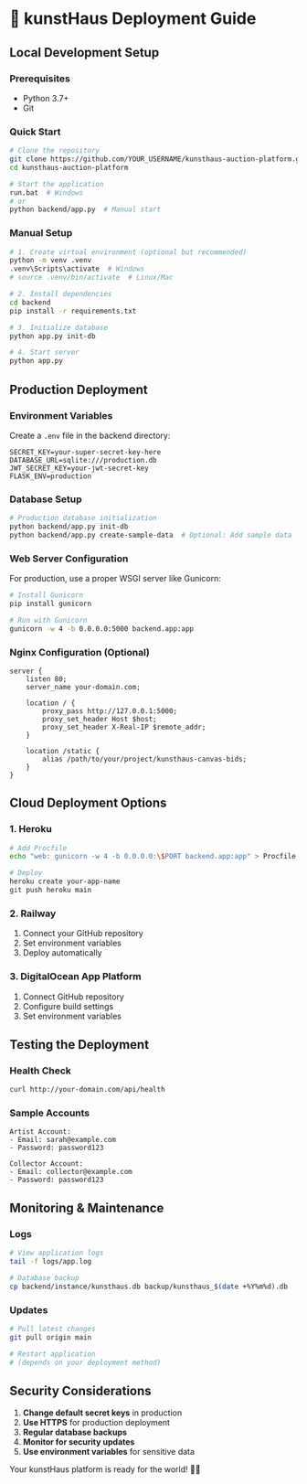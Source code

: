 # 🚀 kunstHaus Deployment Guide

## Local Development Setup

### Prerequisites
- Python 3.7+
- Git

### Quick Start
```bash
# Clone the repository
git clone https://github.com/YOUR_USERNAME/kunsthaus-auction-platform.git
cd kunsthaus-auction-platform

# Start the application
run.bat  # Windows
# or
python backend/app.py  # Manual start
```

### Manual Setup
```bash
# 1. Create virtual environment (optional but recommended)
python -m venv .venv
.venv\Scripts\activate  # Windows
# source .venv/bin/activate  # Linux/Mac

# 2. Install dependencies
cd backend
pip install -r requirements.txt

# 3. Initialize database
python app.py init-db

# 4. Start server
python app.py
```

## Production Deployment

### Environment Variables
Create a `.env` file in the backend directory:
```env
SECRET_KEY=your-super-secret-key-here
DATABASE_URL=sqlite:///production.db
JWT_SECRET_KEY=your-jwt-secret-key
FLASK_ENV=production
```

### Database Setup
```bash
# Production database initialization
python backend/app.py init-db
python backend/app.py create-sample-data  # Optional: Add sample data
```

### Web Server Configuration
For production, use a proper WSGI server like Gunicorn:

```bash
# Install Gunicorn
pip install gunicorn

# Run with Gunicorn
gunicorn -w 4 -b 0.0.0.0:5000 backend.app:app
```

### Nginx Configuration (Optional)
```nginx
server {
    listen 80;
    server_name your-domain.com;

    location / {
        proxy_pass http://127.0.0.1:5000;
        proxy_set_header Host $host;
        proxy_set_header X-Real-IP $remote_addr;
    }

    location /static {
        alias /path/to/your/project/kunsthaus-canvas-bids;
    }
}
```

## Cloud Deployment Options

### 1. Heroku
```bash
# Add Procfile
echo "web: gunicorn -w 4 -b 0.0.0.0:\$PORT backend.app:app" > Procfile

# Deploy
heroku create your-app-name
git push heroku main
```

### 2. Railway
1. Connect your GitHub repository
2. Set environment variables
3. Deploy automatically

### 3. DigitalOcean App Platform
1. Connect GitHub repository
2. Configure build settings
3. Set environment variables

## Testing the Deployment

### Health Check
```bash
curl http://your-domain.com/api/health
```

### Sample Accounts
```
Artist Account:
- Email: sarah@example.com
- Password: password123

Collector Account:
- Email: collector@example.com
- Password: password123
```

## Monitoring & Maintenance

### Logs
```bash
# View application logs
tail -f logs/app.log

# Database backup
cp backend/instance/kunsthaus.db backup/kunsthaus_$(date +%Y%m%d).db
```

### Updates
```bash
# Pull latest changes
git pull origin main

# Restart application
# (depends on your deployment method)
```

## Security Considerations

1. **Change default secret keys** in production
2. **Use HTTPS** for production deployment
3. **Regular database backups**
4. **Monitor for security updates**
5. **Use environment variables** for sensitive data

Your kunstHaus platform is ready for the world! 🎨✨